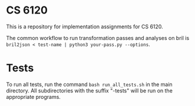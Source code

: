 # CS 6120

This is a repository for implementation assignments for CS 6120.

The common workflow to run transformation passes and analyses on bril is 
`bril2json < test-name | python3 your-pass.py --options`.

# Tests

To run all tests, run the command `bash run_all_tests.sh` in the main directory.
All subdirectories with the suffix "-tests" will be run on the appropriate programs.